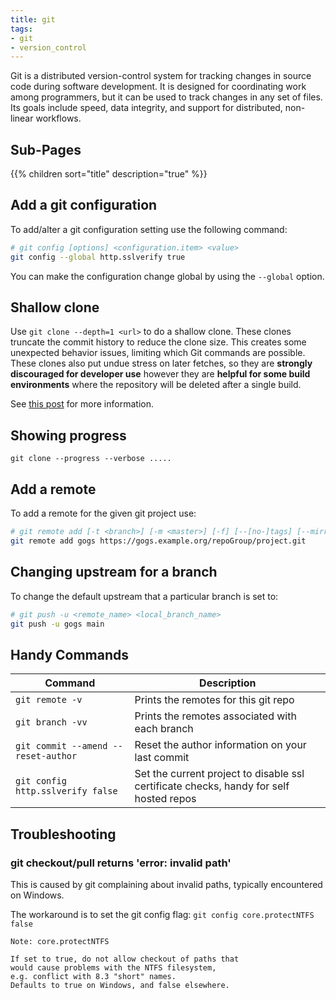 ```yaml
---
title: git
tags:
- git
- version_control
---
```


Git  is a distributed version-control system for tracking changes in source code during software development. 
It is designed for coordinating work among programmers, but it can be used to track changes in any set of files. 
Its goals include speed, data integrity, and support for distributed, non-linear workflows.
<!--more-->

## Sub-Pages

{{% children sort="title" description="true" %}}

## Add a git configuration

To add/alter a git configuration setting use the following command:

```sh
# git config [options] <configuration.item> <value>
git config --global http.sslverify true
```

You can make the configuration change global by using the `--global` option.

## Shallow clone

Use `git clone --depth=1 <url>` to do a shallow clone. 
These clones truncate the commit history to reduce the clone size. 
This creates some unexpected behavior issues, limiting which Git commands are possible. 
These clones also put undue stress on later fetches, so they are **strongly discouraged for developer use** however they are 
**helpful for some build environments** where the repository will be deleted after a single build.

See [this post](https://github.blog/2020-12-21-get-up-to-speed-with-partial-clone-and-shallow-clone/) for more information.

## Showing progress

`git clone --progress --verbose .....`

## Add a remote

To add a remote for the given git project use:

```sh
# git remote add [-t <branch>] [-m <master>] [-f] [--[no-]tags] [--mirror=(fetch|push)] <name> <url>
git remote add gogs https://gogs.example.org/repoGroup/project.git
```

## Changing upstream for a branch

To change the default upstream that a particular branch is set to:

```sh
# git push -u <remote_name> <local_branch_name>
git push -u gogs main
```

## Handy Commands

| Command                             | Description                                      |
| ----------------------------------- | ------------------------------------------------ |
| `git remote -v`                     | Prints the remotes for this git repo             |
| `git branch -vv`                    | Prints the remotes associated with each branch   |
| `git commit --amend --reset-author` | Reset the author information on your last commit |
| `git config http.sslverify false` | Set the current project to disable ssl certificate checks, handy for self hosted repos | 

## Troubleshooting

### git checkout/pull returns 'error: invalid path'

This is caused by git complaining about invalid paths, typically encountered on Windows.

The workaround is to set the git config flag: `git config core.protectNTFS false`

    Note: core.protectNTFS

    If set to true, do not allow checkout of paths that
    would cause problems with the NTFS filesystem, 
    e.g. conflict with 8.3 "short" names.
    Defaults to true on Windows, and false elsewhere.
